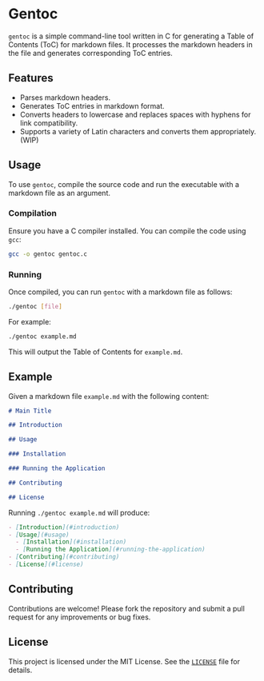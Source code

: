 # Gentoc

`gentoc` is a simple command-line tool written in C for generating a Table of Contents (ToC) for markdown files. It processes the markdown headers in the file and generates corresponding ToC entries.

## Features

- Parses markdown headers.
- Generates ToC entries in markdown format.
- Converts headers to lowercase and replaces spaces with hyphens for link compatibility.
- Supports a variety of Latin characters and converts them appropriately. (WIP)

## Usage

To use `gentoc`, compile the source code and run the executable with a markdown file as an argument.

### Compilation

Ensure you have a C compiler installed. You can compile the code using `gcc`:

```sh
gcc -o gentoc gentoc.c
```

### Running

Once compiled, you can run `gentoc` with a markdown file as follows:

```sh
./gentoc [file]
```

For example:

```sh
./gentoc example.md
```

This will output the Table of Contents for `example.md`.

## Example

Given a markdown file `example.md` with the following content:

```markdown
# Main Title

## Introduction

## Usage

### Installation

### Running the Application

## Contributing

## License
```

Running `./gentoc example.md` will produce:

```markdown
- [Introduction](#introduction)
- [Usage](#usage)
  - [Installation](#installation)
  - [Running the Application](#running-the-application)
- [Contributing](#contributing)
- [License](#license)
```

## Contributing

Contributions are welcome! Please fork the repository and submit a pull request for any improvements or bug fixes.

## License

This project is licensed under the MIT License. See the [`LICENSE`](LICENSE) file for details.

